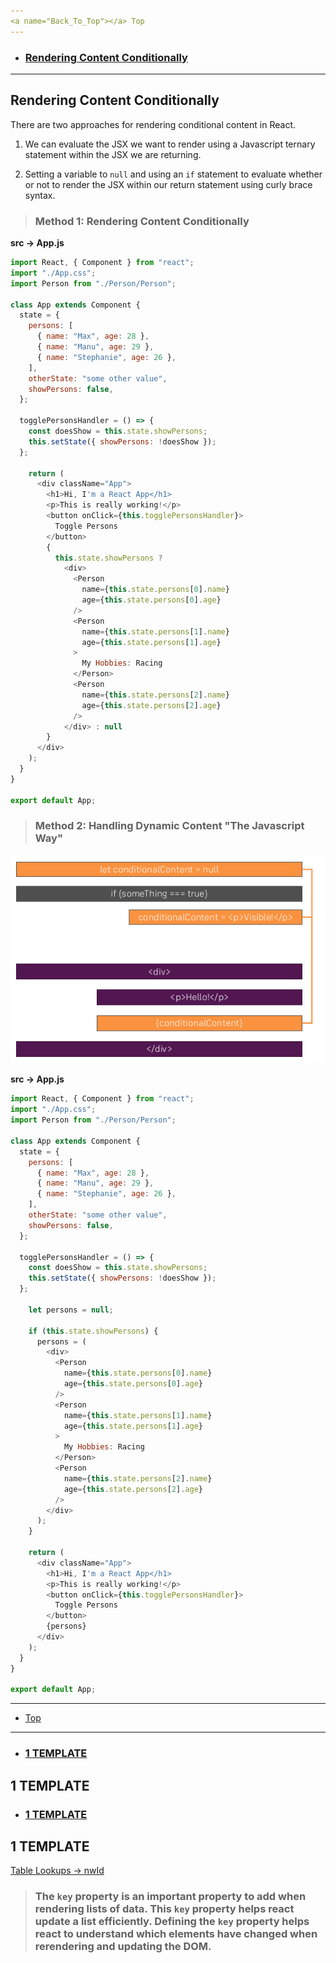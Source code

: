 ```yaml
---
<a name="Back_To_Top"></a> Top
---
```


- ### [Rendering Content Conditionally](#Rendering_Content_Conditionally)

---

## <a name="Rendering_Content_Conditionally"></a>Rendering Content Conditionally

There are two approaches for rendering conditional content in React.

1. We can evaluate the JSX we want to render using a Javascript ternary statement within the JSX we are returning.

2. Setting a variable to `null` and using an `if` statement to evaluate whether or not to render the JSX within our return statement using curly brace syntax.

> ### Method 1: **Rendering Content Conditionally**

**src -> App.js**

```js
import React, { Component } from "react";
import "./App.css";
import Person from "./Person/Person";

class App extends Component {
  state = {
    persons: [
      { name: "Max", age: 28 },
      { name: "Manu", age: 29 },
      { name: "Stephanie", age: 26 },
    ],
    otherState: "some other value",
    showPersons: false,
  };

  togglePersonsHandler = () => {
    const doesShow = this.state.showPersons;
    this.setState({ showPersons: !doesShow });
  };

    return (
      <div className="App">
        <h1>Hi, I'm a React App</h1>
        <p>This is really working!</p>
        <button onClick={this.togglePersonsHandler}>
          Toggle Persons
        </button>
        {
          this.state.showPersons ?
            <div>
              <Person
                name={this.state.persons[0].name}
                age={this.state.persons[0].age}
              />
              <Person
                name={this.state.persons[1].name}
                age={this.state.persons[1].age}
              >
                My Hobbies: Racing
              </Person>
              <Person
                name={this.state.persons[2].name}
                age={this.state.persons[2].age}
              />
            </div> : null
        }
      </div>
    );
  }
}

export default App;
```

> ### Method 2: **Handling Dynamic Content "The Javascript Way"**

![build-workflow](./images/04-conditionals-&-lists/1.png)

**src -> App.js**

```js
import React, { Component } from "react";
import "./App.css";
import Person from "./Person/Person";

class App extends Component {
  state = {
    persons: [
      { name: "Max", age: 28 },
      { name: "Manu", age: 29 },
      { name: "Stephanie", age: 26 },
    ],
    otherState: "some other value",
    showPersons: false,
  };

  togglePersonsHandler = () => {
    const doesShow = this.state.showPersons;
    this.setState({ showPersons: !doesShow });
  };

    let persons = null;

    if (this.state.showPersons) {
      persons = (
        <div>
          <Person
            name={this.state.persons[0].name}
            age={this.state.persons[0].age}
          />
          <Person
            name={this.state.persons[1].name}
            age={this.state.persons[1].age}
          >
            My Hobbies: Racing
          </Person>
          <Person
            name={this.state.persons[2].name}
            age={this.state.persons[2].age}
          />
        </div>
      );
    }

    return (
      <div className="App">
        <h1>Hi, I'm a React App</h1>
        <p>This is really working!</p>
        <button onClick={this.togglePersonsHandler}>
          Toggle Persons
        </button>
        {persons}
      </div>
    );
  }
}

export default App;
```

---

- [Top](#Back_To_Top)

---

- ### [1 TEMPLATE](#1_TEMPLATE)

## <a name="1_TEMPLATE"></a>1 TEMPLATE

- ### [1 TEMPLATE](#1_TEMPLATE)

## <a name="1_TEMPLATE"></a>1 TEMPLATE

[Table Lookups -> nwId](https://github.com/WNortier/nextworld/blob/master/nextworld-platform-tutorials/01-build-an-application/00-build-an-application-overview.md#3_TABLE_LOOKUPS)

> ### The `key` property is an important property to add when rendering lists of data. This `key` property helps react update a list efficiently. Defining the `key` property helps react to understand which elements have changed when rerendering and updating the DOM.
